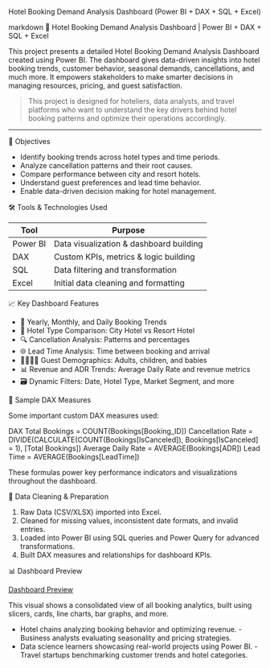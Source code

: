 

Hotel Booking Demand Analysis Dashboard (Power BI + DAX + SQL + Excel)

markdown
 🏨 Hotel Booking Demand Analysis Dashboard | Power BI + DAX + SQL + Excel

This project presents a detailed Hotel Booking Demand Analysis Dashboard created using Power BI. The dashboard gives data-driven insights into hotel booking trends, customer behavior, seasonal demands, cancellations, and much more. It empowers stakeholders to make smarter decisions in managing resources, pricing, and guest satisfaction.

> This project is designed for hoteliers, data analysts, and travel platforms who want to understand the key drivers behind hotel booking patterns and optimize their operations accordingly.

---

 🎯 Objectives

- Identify booking trends across hotel types and time periods.
- Analyze cancellation patterns and their root causes.
- Compare performance between city and resort hotels.
- Understand guest preferences and lead time behavior.
- Enable data-driven decision making for hotel management.


 🛠️ Tools & Technologies Used

| Tool           | Purpose                                       |
|----------------|-----------------------------------------------|
| Power BI   | Data visualization & dashboard building       |
| DAX        | Custom KPIs, metrics & logic building         |
| SQL        | Data filtering and transformation             |
| Excel      | Initial data cleaning and formatting          |



📈 Key Dashboard Features

- 📅 Yearly, Monthly, and Daily Booking Trends
- 🏨 Hotel Type Comparison: City Hotel vs Resort Hotel
- 🔍 Cancellation Analysis: Patterns and percentages
- 🌐 Lead Time Analysis: Time between booking and arrival
- 👨‍👩‍👧‍👦 Guest Demographics: Adults, children, and babies
- 📊 Revenue and ADR Trends: Average Daily Rate and revenue metrics
- 🗃️ Dynamic Filters: Date, Hotel Type, Market Segment, and more

 🧮 Sample DAX Measures

Some important custom DAX measures used:

DAX
Total Bookings = COUNT(Bookings[Booking_ID])
Cancellation Rate = DIVIDE(CALCULATE(COUNT(Bookings[IsCanceled]), Bookings[IsCanceled] = 1), [Total Bookings])
Average Daily Rate = AVERAGE(Bookings[ADR])
Lead Time = AVERAGE(Bookings[LeadTime])


These formulas power key performance indicators and visualizations throughout the dashboard.

 🧼 Data Cleaning & Preparation

1. Raw Data (CSV/XLSX) imported into Excel.
2. Cleaned for missing values, inconsistent date formats, and invalid entries.
3. Loaded into Power BI using SQL queries and Power Query for advanced transformations.
4. Built DAX measures and relationships for dashboard KPIs.


 📊 Dashboard Preview

[Dashboard Preview](https://github.com/VaibhavDA893/assests/blob/main/Screenshot%202025-05-02%20170958.png)

This visual shows a consolidated view of all booking analytics, built using slicers, cards, line charts, bar graphs, and more.



- Hotel chains analyzing booking behavior and optimizing revenue.
-Business analysts evaluating seasonality and pricing strategies.
- Data science learners showcasing real-world projects using Power BI.
-Travel startups benchmarking customer trends and hotel categories.


